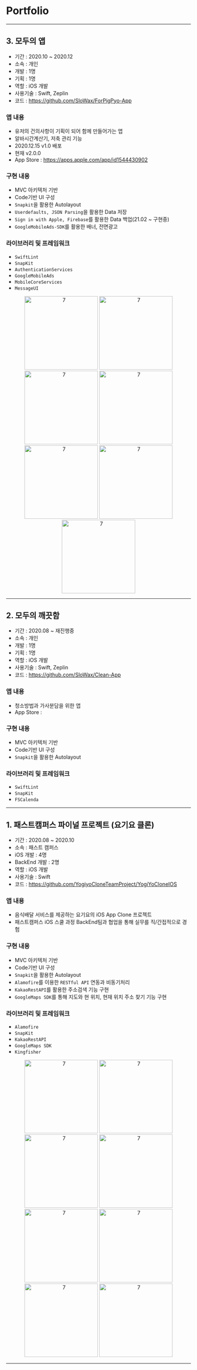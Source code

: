 # Portfolio

-----

## 3. 모두의 앱

- 기간 : 2020.10 ~ 2020.12
- 소속 : 개인
- 개발 : 1명
- 기획 : 1명 
- 역할 : iOS 개발
- 사용기술 : Swift, Zeplin
- 코드 : https://github.com/SloWax/ForPigPyo-App

### 앱 내용

- 유저의 건의사항이 기획이 되어 함께 만들어가는 앱
- 알바시간계산기, 저축 관리 기능
- 2020.12.15 v1.0 배포
- 현재 v2.0.0
- App Store : https://apps.apple.com/app/id1544430902

### 구현 내용

- MVC 아키텍처 기반
- Code기반 UI 구성
- `Snapkit`을 활용한 Autolayout
- `Userdefaults, JSON Parsing`을 활용한 Data 저장
- `Sign in with Apple, Firebase`를 활용한 Data 백업(21.02 ~ 구현중)
- `GoogleMobileAds-SDK`를 활용한 배너, 전면광고

### 라이브러리 및 프레임워크

- `SwiftLint`
- `SnapKit`
- `AuthenticationServices`
- `GoogleMobileAds`
- `MobileCoreServices`
- `MessageUI`

<p align="center">
<img width="200" alt="7" src="https://user-images.githubusercontent.com/62653558/105841107-79dd6980-6017-11eb-9af0-9f457b08ae38.gif">
<img width="200" alt="7" src="https://user-images.githubusercontent.com/62653558/105841123-7cd85a00-6017-11eb-941b-b5894566cb08.gif">
<img width="200" alt="7" src="https://user-images.githubusercontent.com/62653558/105841486-0851eb00-6018-11eb-8877-8fa6fff01eef.gif">
<img width="200" alt="7" src="https://user-images.githubusercontent.com/62653558/105841507-10aa2600-6018-11eb-89de-3fca51b0bd8d.gif">
<img width="200" alt="7" src="https://user-images.githubusercontent.com/62653558/105841513-130c8000-6018-11eb-9d8d-087d3130d05b.gif">
<img width="200" alt="7" src="https://user-images.githubusercontent.com/62653558/105841517-14d64380-6018-11eb-8e18-ff4b79215537.gif">
<img width="200" alt="7" src="https://user-images.githubusercontent.com/62653558/105841523-16a00700-6018-11eb-885f-7b78e5d51bc0.gif">
</p>

-----

## 2. 모두의 깨끗함

- 기간 : 2020.08 ~ 재진행중
- 소속 : 개인
- 개발 : 1명
- 기획 : 1명 
- 역할 : iOS 개발
- 사용기술 : Swift, Zeplin
- 코드 : https://github.com/SloWax/Clean-App

### 앱 내용

- 청소방법과 가사분담을 위한 앱
- App Store : 

### 구현 내용

- MVC 아키텍처 기반
- Code기반 UI 구성
- `Snapkit`을 활용한 Autolayout

### 라이브러리 및 프레임워크

- `SwiftLint`
- `SnapKit`
- `FSCalenda`

<p align="center">
</p>

-----

## 1. 패스트캠퍼스 파이널 프로젝트 (요기요 클론)

- 기간 : 2020.08 ~ 2020.10
- 소속 : 패스트 캠퍼스
- iOS 개발 : 4명
- BackEnd 개발 : 2명 
- 역할 : iOS 개발
- 사용기술 : Swift
- 코드 : https://github.com/YogiyoCloneTeamProject/YogiYoCloneIOS

### 앱 내용

- 음식배달 서비스를 제공하는 요기요의 iOS App Clone 프로젝트
- 패스트캠퍼스 iOS 스쿨 과정 BackEnd팀과 협업을 통해 실무를 직/간접적으로 경험

### 구현 내용

- MVC 아키텍처 기반
- Code기반 UI 구성
- `Snapkit`을 활용한 Autolayout
- `Alamofire`를 이용한 `RESTful API` 연동과 비동기처리
- `KakaoRestAPI`를 활용한 주소검색 기능 구현
- `GoogleMaps SDK`를 통해 지도와 현 위치, 현재 위치 주소 찾기 기능 구현

### 라이브러리 및 프레임워크

- `Alamofire`
- `SnapKit`
- `KakaoRestAPI`
- `GoogleMaps SDK`
- `Kingfisher`

<p align="center">
<img width="200" alt="7" src="https://user-images.githubusercontent.com/62653558/97778640-de755d80-1bbb-11eb-867a-83d38561a7ec.gif">
<img width="200" alt="7" src="https://user-images.githubusercontent.com/62653558/97778683-2a280700-1bbc-11eb-99ea-b39a1a0acf6e.gif">
<img width="200" alt="7" src="https://user-images.githubusercontent.com/62653558/97778808-192bc580-1bbd-11eb-87c5-c795d88da64d.gif">
<img width="200" alt="7" src="https://user-images.githubusercontent.com/62653558/97778845-6d36aa00-1bbd-11eb-8977-0c103bfd321c.gif">
<img width="200" alt="7" src="https://user-images.githubusercontent.com/62653558/97778848-732c8b00-1bbd-11eb-936a-43a1b783ddde.gif">
<img width="200" alt="7" src="https://user-images.githubusercontent.com/62653558/97778867-90615980-1bbd-11eb-8c96-260194a27c9d.gif">
<img width="200" alt="7" src="https://user-images.githubusercontent.com/62653558/97778869-96573a80-1bbd-11eb-8580-b5c50876e4f1.gif">
<img width="200" alt="7" src="https://user-images.githubusercontent.com/62653558/97778835-4d9f8180-1bbd-11eb-906e-cd285a17706e.gif">
</p>

-----